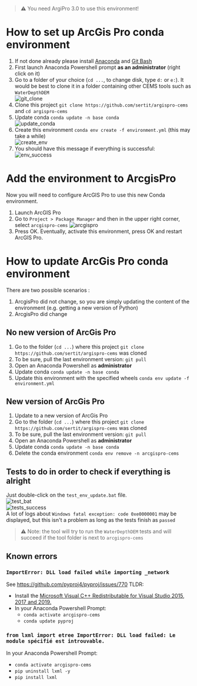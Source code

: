 > ⚠ You need ArgiPro 3.0 to use this environment!

# How to set up ArcGis Pro conda environment

1. If not done already please install [Anaconda](https://docs.anaconda.com/anaconda/install/) and [Git Bash](https://gitforwindows.org/)
2. First launch Anaconda Powershell prompt **as an administrator** (right click on it)
3. Go to a folder of your choice (`cd ...`, to change disk, type `d:` or `e:`). It would be best to clone it in a folder containing other CEMS tools such as `WaterDepthDEM`  
   ![git_clone](_static/git_clone.png)
4. Clone this project `git clone https://github.com/sertit/argispro-cems` and `cd argispro-cems`
5. Update conda `conda update -n base conda`  
   ![update_conda](_static/update_conda.png)
6. Create this environment `conda env create -f environment.yml` (this may take a while)   
   ![create_env](_static/create_env.png)
7. You should have this message if everything is successful:  
   ![env_success](_static/env_success.png)

# Add the environment to ArcgisPro
Now you will need to configure ArcGIS Pro to use this new Conda environment. 

1. Launch ArcGIS Pro
2. Go to `Project > Package Manager` and then in the upper right corner, select `arcgispro-cems` 
   ![arcgispro](_static/arcgispro.png)
3. Press OK. Eventually, activate this environment, press OK and restart ArcGIS Pro.

# How to update ArcGis Pro conda environment

There are two possible scenarios :
1. ArcgisPro did not change, so you are simply updating the content of the environment (e.g. getting a new version of Python)
2. ArcgisPro did change

## No new version of ArcGis Pro

1. Go to the folder (`cd ...`) where this project `git clone https://github.com/sertit/argispro-cems` was cloned
2. To be sure, pull the last environment version: `git pull`
3. Open an Anaconda Powershell as **administrator**
4. Update conda `conda update -n base conda`
5. Update this environment with the specified wheels `conda env update -f environment.yml`

## New version of ArcGis Pro

1. Update to a new version of ArcGis Pro
2. Go to the folder (`cd ...`) where this project `git clone https://github.com/sertit/argispro-cems` was cloned
3. To be sure, pull the last environment version: `git pull`
4. Open an Anaconda Powershell as **administrator**
5. Update conda `conda update -n base conda`
6. Delete the conda environment `conda env remove -n arcgispro-cems`

## Tests to do in order to check if everything is alright

Just double-click on the `test_env_update.bat` file.  
![test_bat](_static/test_bat.png)  
![tests_success](_static/tests_success.png)  
A lot of logs about `Windows fatal exception: code 0xe0000001` may be displayed, but this isn't a problem as long as the tests finish as `passed`

> ⚠ Note: the tool will try to run the `WaterDepthDEM` tests and will succeed if the tool folder is next to `arcgispro-cems`

## Known errors

### `ImportError: DLL load failed while importing _network`

See https://github.com/pyproj4/pyproj/issues/770 
TLDR: 
- Install the [Microsoft Visual C++ Redistributable for Visual Studio 2015, 2017 and 2019.](https://docs.microsoft.com/en-US/cpp/windows/latest-supported-vc-redist?view=msvc-170)
- In your Anaconda Powershell Prompt:  
  - `conda activate arcgispro-cems`
  - `conda update pyproj`

### `from lxml import etree ImportError: DLL load failed: Le module spécifié est introuvable.`
In your Anaconda Powershell Prompt:  
  - `conda activate arcgispro-cems`
- `pip uninstall lxml -y`
- `pip install lxml`